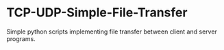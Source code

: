# TCP-UDP-Simple-File-Transfer
Simple python scripts implementing file transfer between client and server programs.
